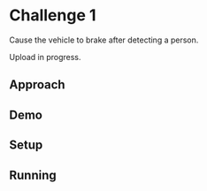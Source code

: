 # Challenge 1

Cause the vehicle to brake after detecting a person.

Upload in progress.

## Approach


## Demo


## Setup


## Running

